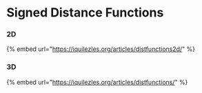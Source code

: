 # Signed Distance Functions

### 2D

{% embed url="https://iquilezles.org/articles/distfunctions2d/" %}

### 3D

{% embed url="https://iquilezles.org/articles/distfunctions/" %}

